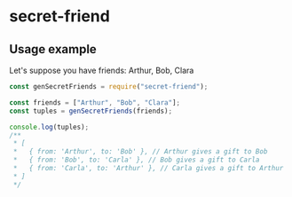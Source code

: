 # secret-friend

## Usage example

Let's suppose you have friends: Arthur, Bob, Clara

```javascript
const genSecretFriends = require("secret-friend");

const friends = ["Arthur", "Bob", "Clara"];
const tuples = genSecretFriends(friends);

console.log(tuples);
/**
 * [
 *   { from: 'Arthur', to: 'Bob' }, // Arthur gives a gift to Bob
 *   { from: 'Bob', to: 'Carla' }, // Bob gives a gift to Carla
 *   { from: 'Carla', to: 'Arthur' }, // Carla gives a gift to Arthur
 * ]
 */
```
